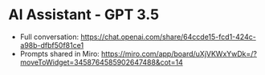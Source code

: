 # AI Assistant - GPT 3.5

- Full conversation: <https://chat.openai.com/share/64ccde15-fcd1-424c-a98b-dfbf50f81ce1>
- Prompts shared in Miro: <https://miro.com/app/board/uXjVKWxYwDk=/?moveToWidget=3458764585902647488&cot=14>